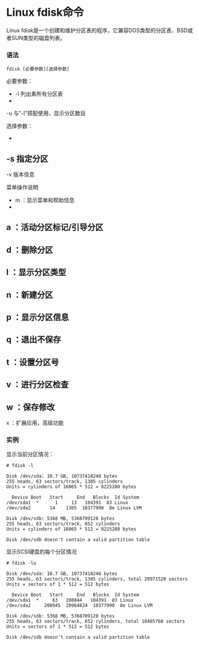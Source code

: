# Linux fdisk命令

Linux fdisk是一个创建和维护分区表的程序，它兼容DOS类型的分区表、BSD或者SUN类型的磁盘列表。

### 语法

    fdisk [必要参数][选择参数]
    

必要参数：

- -l 列出素所有分区表
- 
-u 与"-l"搭配使用，显示分区数目

选择参数：

- 

-s 指定分区
- 
-v 版本信息

菜单操作说明

- m ：显示菜单和帮助信息
- 
a ：活动分区标记/引导分区
- 
d ：删除分区
- 
l ：显示分区类型
- 
n ：新建分区
- 
p ：显示分区信息
- 
q ：退出不保存
- 
t ：设置分区号
- 
v ：进行分区检查
- 
w ：保存修改
- 
x ：扩展应用，高级功能

### 实例

显示当前分区情况：

    # fdisk -l
    
    Disk /dev/sda: 10.7 GB, 10737418240 bytes
    255 heads, 63 sectors/track, 1305 cylinders
    Units = cylinders of 16065 * 512 = 8225280 bytes
    
      Device Boot   Start     End   Blocks  Id System
    /dev/sda1  *      1     13   104391  83 Linux
    /dev/sda2       14    1305  10377990  8e Linux LVM
    
    Disk /dev/sdb: 5368 MB, 5368709120 bytes
    255 heads, 63 sectors/track, 652 cylinders
    Units = cylinders of 16065 * 512 = 8225280 bytes
    
    Disk /dev/sdb doesn't contain a valid partition table
    

显示SCSI硬盘的每个分区情况

    # fdisk -lu  
    
    Disk /dev/sda: 10.7 GB, 10737418240 bytes
    255 heads, 63 sectors/track, 1305 cylinders, total 20971520 sectors
    Units = sectors of 1 * 512 = 512 bytes
    
      Device Boot   Start     End   Blocks  Id System
    /dev/sda1  *     63   208844   104391  83 Linux
    /dev/sda2     208845  20964824  10377990  8e Linux LVM
    
    Disk /dev/sdb: 5368 MB, 5368709120 bytes
    255 heads, 63 sectors/track, 652 cylinders, total 10485760 sectors
    Units = sectors of 1 * 512 = 512 bytes
    
    Disk /dev/sdb doesn't contain a valid partition table
    